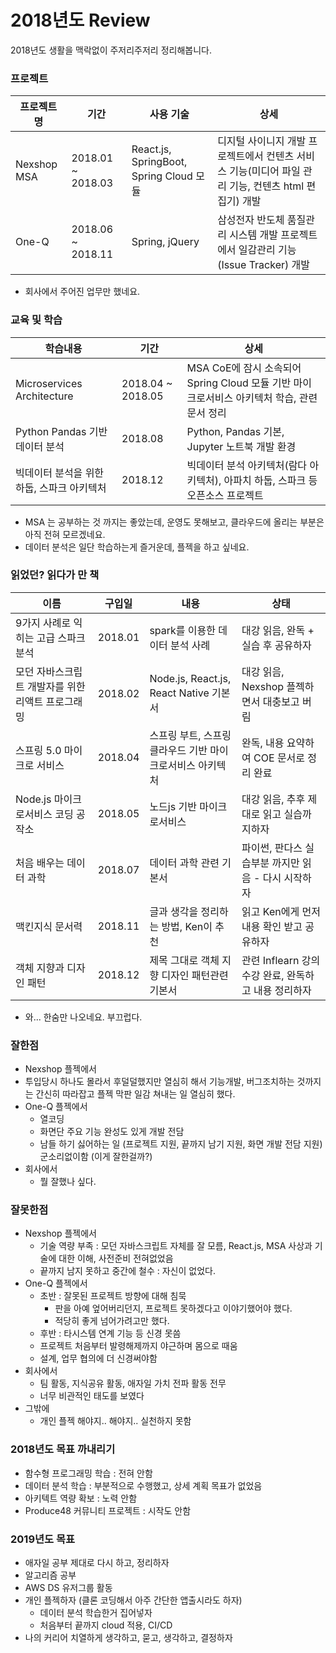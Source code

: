 # 2018년도 Review

2018년도 생활을 맥락없이 주저리주저리 정리해봅니다.


### 프로젝트
| 프로젝트명 | 기간 | 사용 기술 | 상세 |
| --- | --- | --- | --- |
| Nexshop MSA | 2018.01 ~ 2018.03 | React.js, SpringBoot, Spring Cloud 모듈 | 디지털 사이니지 개발 프로젝트에서 컨텐츠 서비스 기능(미디어 파일 관리 기능, 컨텐츠 html 편집기) 개발 |
| One-Q | 2018.06 ~ 2018.11 | Spring, jQuery | 삼성전자 반도체 품질관리 시스템 개발 프로젝트에서 일감관리 기능(Issue Tracker) 개발 |

- 회사에서 주어진 업무만 했네요.

### 교육 및 학습
| 학습내용 | 기간 | 상세 |
| --- | --- | --- |
| Microservices Architecture | 2018.04 ~ 2018.05 | MSA CoE에 잠시 소속되어 Spring Cloud 모듈 기반 마이크로서비스 아키텍처 학습, 관련 문서 정리 |
| Python Pandas 기반 데이터 분석 | 2018.08 | Python, Pandas 기본, Jupyter 노트북 개발 환경 |
| 빅데이터 분석을 위한 하둡, 스파크 아키텍처 | 2018.12 | 빅데이터 분석 아키텍처(람다 아키텍처), 아파치 하둡, 스파크 등 오픈소스 프로젝트 |

- MSA 는 공부하는 것 까지는 좋았는데, 운영도 못해보고, 클라우드에 올리는 부분은 아직 전혀 모르겠네요.
- 데이터 분석은 일단 학습하는게 즐거운데, 플젝을 하고 싶네요.

### 읽었던? 읽다가 만 책
| 이름 | 구입일 | 내용 | 상태 |
| --- | --- | --- | --- |
| 9가지 사례로 익히는 고급 스파크 분석 | 2018.01 | spark를 이용한 데이터 분석 사례 | 대강 읽음, 완독 + 실습 후 공유하자 |
| 모던 자바스크립트 개발자를 위한 리액트 프로그래밍 | 2018.02 | Node.js, React.js, React Native 기본서 | 대강 읽음, Nexshop 플젝하면서 대충보고 버림 |
| 스프링 5.0 마이크로 서비스 | 2018.04 | 스프링 부트, 스프링 클라우드 기반 마이크로서비스 아키텍처 | 완독, 내용 요약하여 COE 문서로 정리 완료 |
| Node.js 마이크로서비스 코딩 공작소 | 2018.05 | 노드js 기반 마이크로서비스 | 대강 읽음, 추후 제대로 읽고 실습까지하자 |
| 처음 배우는 데이터 과학 | 2018.07 | 데이터 과학 관련 기본서 | 파이썬, 판다스 실습부분 까지만 읽음 - 다시 시작하자 |
| 맥킨지식 문서력 | 2018.11 | 글과 생각을 정리하는 방법, Ken이 추천 | 읽고 Ken에게 먼저 내용 확인 받고 공유하자 |
| 객체 지향과 디자인 패턴 | 2018.12 | 제목 그대로 객체 지향 디자인 패턴관련 기본서 | 관련 Inflearn 강의 수강 완료, 완독하고 내용 정리하자 |

- 와... 한숨만 나오네요. 부끄럽다.

### 잘한점
- Nexshop 플젝에서
 - 투입당시 하나도 몰라서 후덜덜했지만 열심히 해서 기능개발, 버그조치하는 것까지는 간신히 따라잡고 플젝 막판 일감 쳐내는 일 열심히 했다.
- One-Q 플젝에서
  - 열코딩
  - 화면단 주요 기능 완성도 있게 개발 전담
  - 남들 하기 싫어하는 일 (프로젝트 지원, 끝까지 남기 지원, 화면 개발 전담 지원)군소리없이함 (이게 잘한걸까?)
- 회사에서
  - 뭘 잘했나 싶다.

### 잘못한점
- Nexshop 플젝에서
  - 기술 역량 부족 : 모던 자바스크립트 자체를 잘 모름, React.js, MSA 사상과 기술에 대한 이해, 사전준비 전혀없었음
  - 끝까지 남지 못하고 중간에 철수 : 자신이 없었다.
- One-Q 플젝에서
  - 초반 : 잘못된 프로젝트 방향에 대해 침묵
    - 판을 아예 엎어버리던지, 프로젝트 못하겠다고 이야기했어야 했다.
    - 적당히 좋게 넘어가려고만 했다.
  - 후반 : 타시스템 연계 기능 등 신경 못씀
  - 프로젝트 처음부터 발령해제까지 야근하며 몸으로 때움
  - 설계, 업무 협의에 더 신경써야함
- 회사에서
  - 팀 활동, 지식공유 활동, 애자일 가치 전파 활동 전무
  - 너무 비관적인 태도를 보였다
- 그밖에
  - 개인 플젝 해야지.. 해야지.. 실천하지 못함

### 2018년도 목표 까내리기
- 함수형 프로그래밍 학습 : 전혀 안함
- 데이터 분석 학습 : 부분적으로 수행했고, 상세 계획 목표가 없었음
- 아키텍트 역량 확보 : 노력 안함
- Produce48 커뮤니티 프로젝트 : 시작도 안함

### 2019년도 목표
- 애자일 공부 제대로 다시 하고, 정리하자
- 알고리즘 공부
- AWS DS 유저그룹 활동
- 개인 플젝하자 (클론 코딩해서 아주 간단한 앱출시라도 하자)
  - 데이터 분석 학습한거 집어넣자
  - 처음부터 끝까지 cloud 적용, CI/CD
- 나의 커리어 치열하게 생각하고, 묻고, 생각하고, 결정하자
